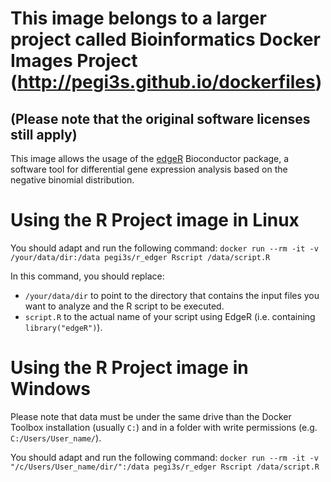 # This image belongs to a larger project called Bioinformatics Docker Images Project (http://pegi3s.github.io/dockerfiles)
## (Please note that the original software licenses still apply)

This image allows the usage of the [edgeR](http://www.bioconductor.org/packages/release/bioc/html/edgeR.html) Bioconductor package, a software tool for differential gene expression analysis based on the negative binomial distribution.

# Using the R Project image in Linux

You should adapt and run the following command: `docker run --rm -it -v /your/data/dir:/data pegi3s/r_edger Rscript /data/script.R`

In this command, you should replace:
- `/your/data/dir` to point to the directory that contains the input files you want to analyze and the R script to be executed.
- `script.R` to the actual name of your script using EdgeR (i.e. containing `library("edgeR")`).

# Using the R Project image in Windows

Please note that data must be under the same drive than the Docker Toolbox installation (usually `C:`) and in a folder with write permissions (e.g. `C:/Users/User_name/`).

You should adapt and run the following command: `docker run --rm -it -v "/c/Users/User_name/dir/":/data pegi3s/r_edger Rscript /data/script.R`
